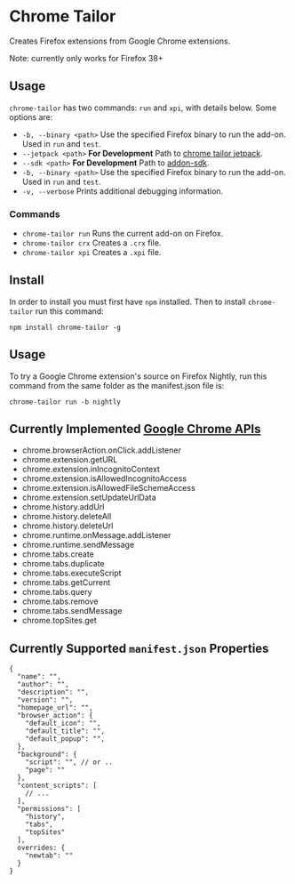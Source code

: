 # Chrome Tailor

Creates Firefox extensions from Google Chrome extensions.

Note: currently only works for Firefox 38+


## Usage

`chrome-tailor` has two commands: `run` and `xpi`, with details below. Some options are:

* `-b, --binary <path>` Use the specified Firefox binary to run the add-on. Used in `run` and `test`.
* `--jetpack <path>` **For Development** Path to [chrome tailor jetpack][chrome-tailor-jetpack].
* `--sdk <path>` **For Development** Path to [addon-sdk][addon-sdk].
* `-b, --binary <path>` Use the specified Firefox binary to run the add-on. Used in `run` and `test`.
* `-v, --verbose` Prints additional debugging information.


### Commands

* `chrome-tailor run` Runs the current add-on on Firefox.
* `chrome-tailor crx` Creates a `.crx` file.
* `chrome-tailor xpi` Creates a `.xpi` file.


## Install

In order to install you must first have `npm` installed.  Then to install `chrome-tailor` run this command:

    npm install chrome-tailor -g


## Usage

To try a Google Chrome extension's source on Firefox Nightly, run this command from the same folder as the manifest.json file is:

    chrome-tailor run -b nightly


## Currently Implemented [Google Chrome APIs][GCAPIs]

* chrome.browserAction.onClick.addListener
* chrome.extension.getURL
* chrome.extension.inIncognitoContext
* chrome.extension.isAllowedIncognitoAccess
* chrome.extension.isAllowedFileSchemeAccess
* chrome.extension.setUpdateUrlData
* chrome.history.addUrl
* chrome.history.deleteAll
* chrome.history.deleteUrl
* chrome.runtime.onMessage.addListener
* chrome.runtime.sendMessage
* chrome.tabs.create
* chrome.tabs.duplicate
* chrome.tabs.executeScript
* chrome.tabs.getCurrent
* chrome.tabs.query
* chrome.tabs.remove
* chrome.tabs.sendMessage
* chrome.topSites.get


## Currently Supported `manifest.json` Properties

    {
      "name": "",
      "author": "",
      "description": "",
      "version": "",
      "homepage_url": "",
      "browser_action": {
        "default_icon": "",
        "default_title": "",
        "default_popup": "",
      },
      "background": {
        "script": "", // or ..
        "page": ""
      },
      "content_scripts": [
        // ...
      ],
      "permissions": [
        "history",
        "tabs",
        "topSites"
      ],
      overrides: {
        "newtab": ""
      }
    }


[GCAPIs]:https://developer.chrome.com/extensions/api_index
[chrome-tailor-jetpack]:https://github.com/jetpack-labs/chrome-tailor-jetpack
[addon-sdk]:https://github.com/mozilla/addon-sdk
